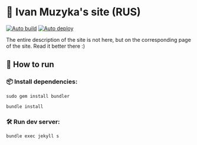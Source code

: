 # 📝 Ivan Muzyka's site (RUS)
[![Auto build](https://github.com/SeryiBaran/seryibaran.github.io/actions/workflows/pages-deploy.yml/badge.svg)](https://github.com/SeryiBaran/seryibaran.github.io/actions/workflows/pages-deploy.yml)
[![Auto deploy](https://github.com/SeryiBaran/seryibaran.github.io/actions/workflows/pages/pages-build-deployment/badge.svg)](https://github.com/SeryiBaran/seryibaran.github.io/actions/workflows/pages/pages-build-deployment)

The entire description of the site is not here, but on the corresponding page of the site. Read it better there :)

## 🚀 How to run

### 📦 Install dependencies:
```console
sudo gem install bundler
```
```console
bundle install
```

### 🛠 Run dev server:
```console
bundle exec jekyll s
```
